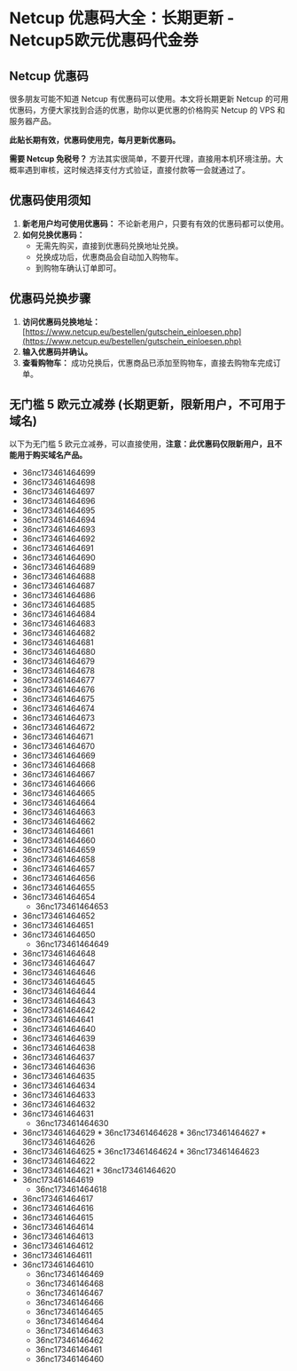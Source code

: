 # Netcup 优惠码大全：长期更新 - Netcup5欧元优惠码代金券

## Netcup 优惠码

很多朋友可能不知道 Netcup 有优惠码可以使用。本文将长期更新 Netcup 的可用优惠码，方便大家找到合适的优惠，助你以更优惠的价格购买 Netcup 的 VPS 和服务器产品。

**此贴长期有效，优惠码使用完，每月更新优惠码。** 

**需要 Netcup 免税号？**  方法其实很简单，不要开代理，直接用本机环境注册。大概率遇到审核，这时候选择支付方式验证，直接付款等一会就通过了。

## 优惠码使用须知

1.  **新老用户均可使用优惠码：** 不论新老用户，只要有有效的优惠码都可以使用。
2.  **如何兑换优惠码：** 
    *   无需先购买，直接到优惠码兑换地址兑换。
    *   兑换成功后，优惠商品会自动加入购物车。
    *   到购物车确认订单即可。

## 优惠码兑换步骤

1.  **访问优惠码兑换地址：** [https://www.netcup.eu/bestellen/gutschein_einloesen.php](https://www.netcup.eu/bestellen/gutschein_einloesen.php)
2.  **输入优惠码并确认。**
3.  **查看购物车：** 成功兑换后，优惠商品已添加至购物车，直接去购物车完成订单。

## 无门槛 5 欧元立减券 (长期更新，限新用户，不可用于域名)

以下为无门槛 5 欧元立减券，可以直接使用，**注意：此优惠码仅限新用户，且不能用于购买域名产品。**

*   36nc173461464699
*   36nc173461464698
*   36nc173461464697
*   36nc173461464696
*   36nc173461464695
*   36nc173461464694
*   36nc173461464693
*   36nc173461464692
*   36nc173461464691
*   36nc173461464690
*   36nc173461464689
*   36nc173461464688
*   36nc173461464687
*   36nc173461464686
*   36nc173461464685
*   36nc173461464684
*   36nc173461464683
*   36nc173461464682
*   36nc173461464681
*   36nc173461464680
*   36nc173461464679
*   36nc173461464678
*   36nc173461464677
*   36nc173461464676
*   36nc173461464675
*   36nc173461464674
*   36nc173461464673
*   36nc173461464672
*   36nc173461464671
*   36nc173461464670
   *  36nc173461464669
   * 36nc173461464668
   * 36nc173461464667
   * 36nc173461464666
   * 36nc173461464665
   * 36nc173461464664
   * 36nc173461464663
   * 36nc173461464662
   * 36nc173461464661
   * 36nc173461464660
   * 36nc173461464659
   * 36nc173461464658
  * 36nc173461464657
  * 36nc173461464656
  * 36nc173461464655
  * 36nc173461464654
    * 36nc173461464653
  * 36nc173461464652
  * 36nc173461464651
  * 36nc173461464650
    * 36nc173461464649
  * 36nc173461464648
  * 36nc173461464647
   * 36nc173461464646
   * 36nc173461464645
  * 36nc173461464644
  * 36nc173461464643
  * 36nc173461464642
   * 36nc173461464641
   * 36nc173461464640
   * 36nc173461464639
   * 36nc173461464638
   * 36nc173461464637
   * 36nc173461464636
   * 36nc173461464635
   * 36nc173461464634
   * 36nc173461464633
   * 36nc173461464632
   * 36nc173461464631
     * 36nc173461464630
   * 36nc173461464629
    * 36nc173461464628
    * 36nc173461464627
    * 36nc173461464626
   * 36nc173461464625
    * 36nc173461464624
    * 36nc173461464623
   * 36nc173461464622
   * 36nc173461464621
    * 36nc173461464620
  * 36nc173461464619
     * 36nc173461464618
  * 36nc173461464617
  * 36nc173461464616
  * 36nc173461464615
  * 36nc173461464614
  * 36nc173461464613
  * 36nc173461464612
  * 36nc173461464611
  * 36nc173461464610
     * 36nc17346146469
    * 36nc17346146468
    * 36nc17346146467
    * 36nc17346146466
    * 36nc17346146465
    * 36nc17346146464
    * 36nc17346146463
    * 36nc17346146462
    * 36nc17346146461
    * 36nc17346146460

